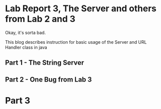 # Lab Report 3, The Server and others from Lab 2 and 3
Okay, it's sorta bad. 

This blog describes instruction for basic usage of the Server and URL Handler class in java
## Part 1 - The String Server


## Part 2 - One Bug from Lab 3


 
# Part 3


